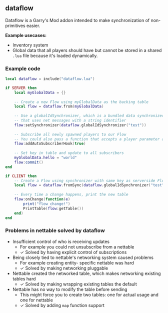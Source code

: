 ## dataflow

Dataflow is a Garry's Mod addon intended to make synchronization of non-primitives easier.

__Example usecases:__
- Inventory system
- Global data that all players should have but cannot be stored in a shared `.lua` file because it's loaded dynamically.

### Example code

```lua
local dataflow = include("dataflow.lua")

if SERVER then
	local myGlobalData = {}
	
	-- Create a new Flow using myGlobalData as the backing table
	local flow = dataflow.from(myGlobalData)
	
	-- Use a globalIdSynchronizer, which is a bundled data synchronizer
	-- that uses net messages with a string identifier
	flow:setSynchronizer(dataflow.globalIdSynchronizer("test"))
	
	-- Subscribe all newly spawned players to our Flow
	-- You could also pass a function that accepts a player parameter and returns whether they should be subscribed
	flow:addAutoSubscriberHook(true)
	
	-- Set key in table and update to all subscribers
	myGlobalData.hello = "world"
	flow:commit()
end

if CLIENT then
	-- Create a Flow using synchronizer with same key as serverside Flow
	local flow = dataflow.fromSync(dataflow.globalIdSynchronizer("test"))
	
	-- Every time a change happens, print the new table
	flow:onChange(function(e)
		print("flow change!")
		PrintTable(flow:getTable())
	end)
end
```

### Problems in nettable solved by dataflow
- Insufficient control of who is receiving updates
	- For example you could not unsubscribe from a nettable
	- ✓ Solved by having explicit control of subscriptions
- Being closely tied to nettable's networking system caused problems
	- For example creating entity- specific nettable was hard
	- ✓ Solved by making networking pluggable
- Nettable created the networked table, which makes networking existing tables hard
	- ✓ Solved by making wrapping existing tables the default
- Nettable has no way to modify the table before sending
	- This might force you to create two tables: one for actual usage and one for nettable
	- ✓ Solved by adding `map` function support